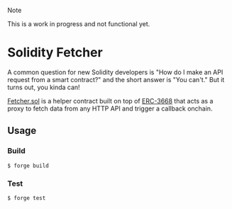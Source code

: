 > [!NOTE]
> This is a work in progress and not functional yet.

# Solidity Fetcher

A common question for new Solidity developers is "How do I make an API request from a smart contract?" and the short answer is "You can't." But it turns out, you kinda can!

[Fetcher.sol](./src/Fetcher.sol) is a helper contract built on top of [ERC-3668](https://eips.ethereum.org/EIPS/eip-3668) that acts as a proxy to fetch data from any HTTP API and trigger a callback onchain.

## Usage

### Build

```shell
$ forge build
```

### Test

```shell
$ forge test
```

